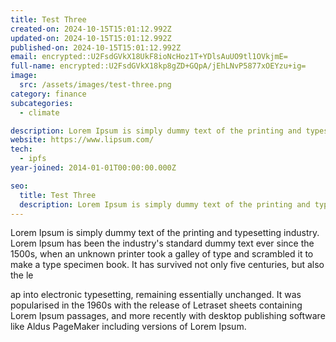 ```yaml
---
title: Test Three
created-on: 2024-10-15T15:01:12.992Z
updated-on: 2024-10-15T15:01:12.992Z
published-on: 2024-10-15T15:01:12.992Z
email: encrypted::U2FsdGVkX18UkF8ioNcHoz1T+YDlsAuUO9tl1OVkjmE=
full-name: encrypted::U2FsdGVkX18kp8gZD+GQpA/jEhLNvP5877xOEYzu+ig=
image:
  src: /assets/images/test-three.png
category: finance
subcategories:
  - climate

description: Lorem Ipsum is simply dummy text of the printing and typesetting industry. the industry's standard dummy text ever since the 1500s, when an unknown printer
website: https://www.lipsum.com/
tech:
  - ipfs
year-joined: 2014-01-01T00:00:00.000Z

seo:
  title: Test Three
  description: Lorem Ipsum is simply dummy text of the printing and typesetting industry. the industry's standard dummy text ever since the 1500s, when an unknown printer
---
```


Lorem Ipsum is simply dummy text of the printing and typesetting industry. Lorem Ipsum has been the industry's standard dummy text ever since the 1500s, when an unknown printer took a galley of type and scrambled it to make a type specimen book. It has survived not only five centuries, but also the le

ap into electronic typesetting, remaining essentially unchanged. It was popularised in the 1960s with the release of Letraset sheets containing Lorem Ipsum passages, and more recently with desktop publishing software like Aldus PageMaker including versions of Lorem Ipsum.
